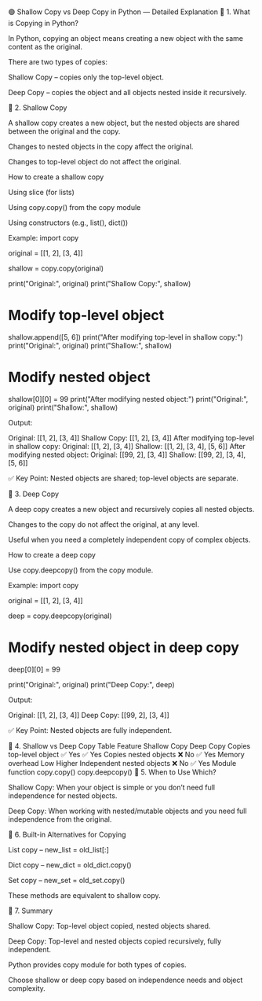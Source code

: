 🟢 Shallow Copy vs Deep Copy in Python — Detailed Explanation
🔹 1. What is Copying in Python?

In Python, copying an object means creating a new object with the same content as the original.

There are two types of copies:

Shallow Copy – copies only the top-level object.

Deep Copy – copies the object and all objects nested inside it recursively.

🔹 2. Shallow Copy

A shallow copy creates a new object, but the nested objects are shared between the original and the copy.

Changes to nested objects in the copy affect the original.

Changes to top-level object do not affect the original.

How to create a shallow copy

Using slice (for lists)

Using copy.copy() from the copy module

Using constructors (e.g., list(), dict())

Example:
import copy

original = [[1, 2], [3, 4]]

shallow = copy.copy(original)

print("Original:", original)
print("Shallow Copy:", shallow)

# Modify top-level object
shallow.append([5, 6])
print("After modifying top-level in shallow copy:")
print("Original:", original)
print("Shallow:", shallow)

# Modify nested object
shallow[0][0] = 99
print("After modifying nested object:")
print("Original:", original)
print("Shallow:", shallow)


Output:

Original: [[1, 2], [3, 4]]
Shallow Copy: [[1, 2], [3, 4]]
After modifying top-level in shallow copy:
Original: [[1, 2], [3, 4]]
Shallow: [[1, 2], [3, 4], [5, 6]]
After modifying nested object:
Original: [[99, 2], [3, 4]]
Shallow: [[99, 2], [3, 4], [5, 6]]


✅ Key Point: Nested objects are shared; top-level objects are separate.

🔹 3. Deep Copy

A deep copy creates a new object and recursively copies all nested objects.

Changes to the copy do not affect the original, at any level.

Useful when you need a completely independent copy of complex objects.

How to create a deep copy

Use copy.deepcopy() from the copy module.

Example:
import copy

original = [[1, 2], [3, 4]]

deep = copy.deepcopy(original)

# Modify nested object in deep copy
deep[0][0] = 99

print("Original:", original)
print("Deep Copy:", deep)


Output:

Original: [[1, 2], [3, 4]]
Deep Copy: [[99, 2], [3, 4]]


✅ Key Point: Nested objects are fully independent.

🔹 4. Shallow vs Deep Copy Table
Feature	Shallow Copy	Deep Copy
Copies top-level object	✅ Yes	✅ Yes
Copies nested objects	❌ No	✅ Yes
Memory overhead	Low	Higher
Independent nested objects	❌ No	✅ Yes
Module function	copy.copy()	copy.deepcopy()
🔹 5. When to Use Which?

Shallow Copy:
When your object is simple or you don’t need full independence for nested objects.

Deep Copy:
When working with nested/mutable objects and you need full independence from the original.

🔹 6. Built-in Alternatives for Copying

List copy – new_list = old_list[:]

Dict copy – new_dict = old_dict.copy()

Set copy – new_set = old_set.copy()

These methods are equivalent to shallow copy.

🔹 7. Summary

Shallow Copy: Top-level object copied, nested objects shared.

Deep Copy: Top-level and nested objects copied recursively, fully independent.

Python provides copy module for both types of copies.

Choose shallow or deep copy based on independence needs and object complexity.